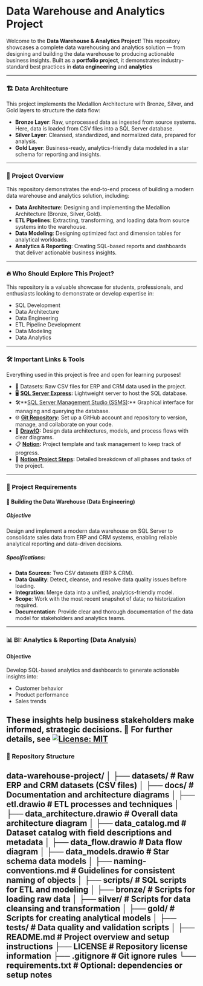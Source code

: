 # Data Warehouse and Analytics Project

Welcome to the **Data Warehouse & Analytics Project**!
This repository showcases a complete data warehousing and analytics solution — from designing and building the data warehouse to producing actionable business insights.
Built as a **portfolio project**, it demonstrates industry-standard best practices in **data engineering** and **analytics**

---
### 🏗️ Data Architecture
This project implements the Medallion Architecture with Bronze, Silver, and Gold layers to structure the data flow:

*  **Bronze Layer**: Raw, unprocessed data as ingested from source systems. Here, data is loaded from CSV files into a SQL Server database.
*  **Silver Layer**: Cleansed, standardized, and normalized data, prepared for analysis.
*  **Gold Layer**: Business-ready, analytics-friendly data modeled in a star schema for reporting and insights.
---   
### 📖 Project Overview
This repository demonstrates the end-to-end process of building a modern data warehouse and analytics solution, including:

* **Data Architecture**: Designing and implementing the Medallion Architecture (Bronze, Silver, Gold).
* **ETL Pipelines**: Extracting, transforming, and loading data from source systems into the warehouse.
* **Data Modeling**: Designing optimized fact and dimension tables for analytical workloads.
* **Analytics & Reporting**: Creating SQL-based reports and dashboards that deliver actionable business insights.
---

### 🔥 Who Should Explore This Project?
This repository is a valuable showcase for students, professionals, and enthusiasts looking to demonstrate or develop expertise in:

* SQL Development
* Data Architecture
* Data Engineering
* ETL Pipeline Development
* Data Modeling
* Data Analytics
---

### 🛠️ Important Links & Tools
Everything used in this project is free and open for learning purposes!

* 📂 Datasets: Raw CSV files for ERP and CRM data used in the project.
* 🖥️ **[SQL Server Express](https://www.microsoft.com/en-us/sql-server/sql-server-downloads):** Lightweight server to host the SQL database.
* 🛠️**[SQL Server Management Studio (SSMS)](https://learn.microsoft.com/en-us/sql/ssms/download-sql-server-management-studio-ssms?view=sql-server-ver16):** Graphical interface for managing and querying the database.
* 🌐  **[Git Repository](https://github.com/):** Set up a GitHub account and repository to version, manage, and collaborate on your code.
* 📝 **[DrawIO](https://www.drawio.com/):** Design data architectures, models, and process flows with clear diagrams.
* 📋 **[Notion](https://www.notion.com/templates/sql-data-warehouse-project):** Project template and task management to keep track of progress.
* 📑 **[Notion Project Steps](https://thankful-pangolin-2ca.notion.site/SQL-Data-Warehouse-Project-16ed041640ef80489667cfe2f380b269?pvs=4):**  Detailed breakdown of all phases and tasks of the project.
---
### 🚀 Project Requirements
#### 🔷 Building the Data Warehouse (Data Engineering)
##### Objective
Design and implement a modern data warehouse on SQL Server to consolidate sales data from ERP and CRM systems, enabling reliable analytical reporting and data-driven decisions.

##### Specifications: 
* **Data Sources**: Two CSV datasets (ERP & CRM).
* **Data Quality**: Detect, cleanse, and resolve data quality issues before loading.
* **Integration**: Merge data into a unified, analytics-friendly model.
* **Scope**: Work with the most recent snapshot of data; no historization required.
* **Documentation**: Provide clear and thorough documentation of the data model for stakeholders and analytics teams.
---
### 📊 BI: Analytics & Reporting (Data Analysis)
#### Objective
Develop SQL-based analytics and dashboards to generate actionable insights into:
* Customer behavior
* Product performance
* Sales trends

These insights help business stakeholders make informed, strategic decisions.
📖 For further details, see [![License: MIT](https://img.shields.io/badge/License-MIT-yellow.svg)](LICENSE)
---
### 📂 Repository Structure
data-warehouse-project/
│
├── datasets/                           # Raw ERP and CRM datasets (CSV files)
│
├── docs/                               # Documentation and architecture diagrams
│   ├── etl.drawio                      # ETL processes and techniques
│   ├── data_architecture.drawio        # Overall data architecture diagram
│   ├── data_catalog.md                 # Dataset catalog with field descriptions and metadata
│   ├── data_flow.drawio                # Data flow diagram
│   ├── data_models.drawio              # Star schema data models
│   ├── naming-conventions.md           # Guidelines for consistent naming of objects
│
├── scripts/                            # SQL scripts for ETL and modeling
│   ├── bronze/                         # Scripts for loading raw data
│   ├── silver/                         # Scripts for data cleansing and transformation
│   ├── gold/                           # Scripts for creating analytical models
│
├── tests/                              # Data quality and validation scripts
│
├── README.md                           # Project overview and setup instructions
├── LICENSE                             # Repository license information
├── .gitignore                          # Git ignore rules
└── requirements.txt                    # Optional: dependencies or setup notes
--- 

